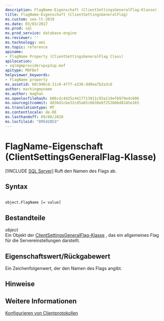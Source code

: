 ```yaml
---
description: FlagName-Eigenschaft (ClientSettingsGeneralFlag-Klasse)
title: FlagName-Eigenschaft (ClientSettingsGeneralFlag)
ms.custom: seo-lt-2019
ms.date: 03/03/2017
ms.prod: sql
ms.prod_service: database-engine
ms.reviewer: ''
ms.technology: wmi
ms.topic: reference
apiname:
- FlagName Property (ClientSettingsGeneralFlag Class)
apilocation:
- sqlmgmproviderxpsp2up.mof
apitype: MOFDef
helpviewer_keywords:
- FlagName property
ms.assetid: 60c948cd-11c0-4ff7-a336-dd9ea7b2a3c6
author: markingmyname
ms.author: maghan
ms.openlocfilehash: b06cdc4425c4417713911c93a119ef6979e4c606
ms.sourcegitcommit: dd36d1cbe32cd5a65c6638e8f252b0bd8145e165
ms.translationtype: MT
ms.contentlocale: de-DE
ms.lasthandoff: 09/08/2020
ms.locfileid: "89542853"
---
```

# <a name="flagname-property-clientsettingsgeneralflag-class"></a>FlagName-Eigenschaft (ClientSettingsGeneralFlag-Klasse)
[!INCLUDE [SQL Server](../../../includes/applies-to-version/sqlserver.md)]
  Ruft den Namen des Flags ab.  
  
## <a name="syntax"></a>Syntax  
  
```  
  
object.FlagName [= value]  
```  
  
## <a name="parts"></a>Bestandteile  
 *object*  
 Ein Objekt der [ClientSettingsGeneralFlag-Klasse](../../../relational-databases/wmi-provider-configuration-classes/clientsettingsgeneralflag-class/clientsettingsgeneralflag-class.md) , das ein allgemeines Flag für die Servereinstellungen darstellt.  
  
## <a name="property-valuereturn-value"></a>Eigenschaftswert/Rückgabewert  
 Ein Zeichenfolgenwert, der den Namen des Flags angibt.  
  
## <a name="remarks"></a>Hinweise  
  
## <a name="see-also"></a>Weitere Informationen  
 [Konfigurieren von Clientprotokollen](https://technet.microsoft.com/library/ms181035.aspx)  
  
  
